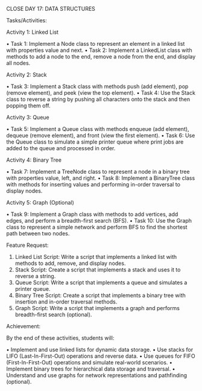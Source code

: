 CLOSE DAY 17: DATA STRUCTURES

Tasks/Activities:

Activity 1: Linked List

• Task 1: Implement a Node class to represent an element in a linked list with properties value and next.
• Task 2: Implement a LinkedList class with methods to add a node to the end, remove a node from the end, and display all nodes.

Activity 2: Stack

• Task 3: Implement a Stack class with methods push (add element), pop (remove element), and peek (view the top element).
• Task 4: Use the Stack class to reverse a string by pushing all characters onto the stack and then popping them off.

Activity 3: Queue

• Task 5: Implement a Queue class with methods enqueue (add element), dequeue (remove element), and front (view the first element).
• Task 6: Use the Queue class to simulate a simple printer queue where print jobs are added to the queue and processed in order. 

Activity 4: Binary Tree

• Task 7: Implement a TreeNode class to represent a node in a binary tree with properties value, left, and right.
• Task 8: Implement a BinaryTree class with methods for inserting values and performing in-order traversal to display nodes. 

Activity 5: Graph (Optional)

• Task 9: Implement a Graph class with methods to add vertices, add edges, and perform a breadth-first search (BFS).
• Task 10: Use the Graph class to represent a simple network and perform BFS to find the shortest path between two nodes.

Feature Request:

1. Linked List Script: Write a script that implements a linked list with methods to add, remove, and display nodes.
2. Stack Script: Create a script that implements a stack and uses it to reverse a string.
3. Queue Script: Write a script that implements a queue and simulates a printer queue.
4. Binary Tree Script: Create a script that implements a binary tree with insertion and in-order traversal methods.
5. Graph Script: Write a script that implements a graph and performs breadth-first search (optional).

Achievement:

By the end of these activities, students will:

• Implement and use linked lists for dynamic data storage.
• Use stacks for LIFO (Last-In-First-Out) operations and reverse data.
• Use queues for FIFO (First-In-First-Out) operations and simulate real-world scenarios.
• Implement binary trees for hierarchical data storage and traversal.
• Understand and use graphs for network representations and pathfinding (optional).